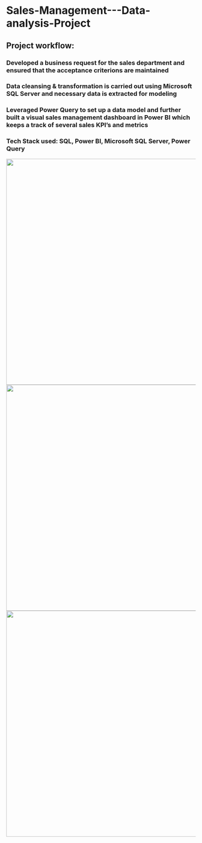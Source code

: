 # Sales-Management---Data-analysis-Project

## Project workflow:
### Developed a business request for the sales department and ensured that the acceptance criterions are maintained
### Data cleansing & transformation is carried out using Microsoft SQL Server and necessary data is extracted for modeling
### Leveraged Power Query to set up a data model and further built a visual sales management dashboard in Power BI which keeps a track of several sales KPI’s and metrics
### Tech Stack used: SQL, Power BI, Microsoft SQL Server, Power Query



<img src="https://github.com/akshaybhatt0095/Sales-Management--Data-analysis-project/blob/main/Sales%20overview.png" width="1100" height="600">
<img src="https://github.com/akshaybhatt0095/Sales-Management--Data-analysis-project/blob/main/Customer%20details.png" width="1100" height="600">
<img src="https://github.com/akshaybhatt0095/Sales-Management--Data-analysis-project/blob/main/Product%20details.png" width="1100" height="600">
